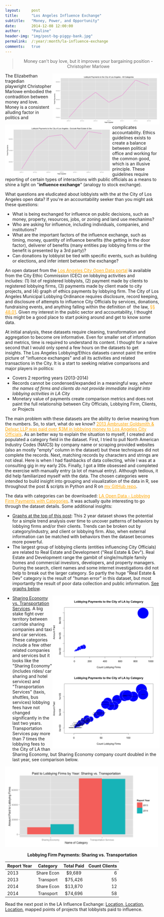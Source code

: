 ```yaml
---
layout:     post
title:      "Los Angeles Influence Exchange"
subtitle:   "Money, Power, and Opportunity"
date:       2014-12-08 12:00:00
author:     "Pauline"
header-img: "img/post-bg-piggy-bank.jpg"
permalink:  /:year/:month/la-influence-exchange
comments:   true 
---
```

<blockquote>
<p style="text-align: center;">Money can't buy love, but it improves your bargaining position - Christopher Marlowe</p>
</blockquote>
<img style="float:right" src="/img/LACity_Lobby_Overtime_All-300x144.png" width="350"/><img style="float:left" src="/img/LACity_Lobby_OverTime_RDout-300x144.png" width="350"/>
<p>The Elizabethan tragedian playwright Christopher Marlowe embodied the contradition between money and love. Money is a consistent alluding factor in politics and complicates accountability. Ethics guidelines exists to create a balance between political office and working for the common good, which is an illusive principle. These guidelines require reporting of certain types of interactions with public officials as a means to shine a light on "<strong>influence exchange</strong>" (analogy to stock exchange).</p>
<p>What questions are eludicated about lobbyists with the at the City of Los Angeles open data? If you're an accountability seeker than you might ask these questions:</p>
<ul>
<li>What is being exchanged for influence on public decisions, such as money, property, resources, jobs, or zoning and land use mechanims?</li>
<li>Who are asking for influence, including individuals, companies, and institutions?</li>
<li>What are the important factors of the influence exchange, such as timing, money, quantity of influence benefits (the getting in the door factor), deliverer of benefits (many entities pay lobbying firms or the benefit is presented by a 3rd party)?</li>
<li>Can donations by lobbyist be tied with specific events, such as building or elections, and infer intent between the exchange?</li>
</ul>
<p>An open dataset from the <a href="https://data.lacity.org/" style="color:orange">Los Angeles City Open Data portal</a> is available from the City Ethic Commission (CEC) on lobbying activities and includes: (1) list of registered lobbyists, (2) payment made by clients to registered lobbying firms, (3) payments made by client made to city projects, and (4) graph of ethics payments by lobbying firm. The City of Los Angeles Municipal Lobbying Ordinance requires disclosure, record keeping, and disclosure of attempts to influence City Officials by services, donations, fundraising events, and anything falling within the definition of  the law, <a href="http://ethics.lacity.org/PDF/laws/law_mlo.pdf" style="color:orange">§§ 48.01</a>. Given my interest in the public sector and accountability, I thought this might be a good place to start poking around and get to know some data.</p>
<p>At initial analysis, these datasets require cleaning, transformation and aggregation to become ore informative. Even for smaller set of information and metrics, time is required to understand its content. I thought for a naive second that I would only spend a few hours on the datasets to get insights. The Los Angeles Lobbying/Ethics datasets cannot paint the entire picture of "influence exchanges" and all its activities and related transactions in the City. It is a start to seeking relative comparisons and major players in politics:</p>
<ul>
<li>Covers 2 reporting years (2013-2014)</li>
<li>Records cannot be condensed/expanded in a meaningful way, <em>where the names of firms and clients do not provide immediate insight into lobbying activities in LA City</em></li>
<li>Monetary value of payments create comparison metrics and does not paint the full relationship between City Officials, Lobbying Firm, Clients, or Projects</li>
</ul>
<p>The main problem with these datasets are the ability to derive meaning from the numbers. So, to start, what do we know? <a href="https://data.lacity.org/A-Well-Run-City/2013-Ethics-Commision-Payments-Chart/9477-ettm" style="color:orange">2013 Ambruster Goldsmith &amp; Delvac LLP was paid over $3M in lobbying money to Los Angeles City Officials</a>. As an better way to explain the situation to myself, I created and populated a category field in the dataset. First, I tried to pull North American Industry Codes (NAICS) by company name or scraping provided websites (also an mostly "empty" column in the dataset) but these techniques did not complete the records. Next, matching records by characters and strings are not ideal. Here is when I had flashbacks of data collecting, while I was at a consulting gig in my early 20s. Finally, I got a little obsessed and completed the exercise with manually entry (a lot of manual entry). Although tedious, it did help familiarized myself with the data. The chosen categories were intended to build insight into grouping and visualization of the data in R, see throughout the post &amp; scripts in Python and R on <a href="https://github.com/PowChow/WhenThereIsData" style="color:orange">my GitHub repo</a>.</p>
<p>The data with categories can be downloaded: <a href="http://www.whenthereisdata.com/wp-content/uploads/2014/12/Lobby_Pay_Categories.csv" style="color:orange">LA Open Data - Lobbying Firm Payments with Categories</a>. It was actually quite interesting to go through the dataset details. Some additional insights:</p>
<ul>
<li><span style="text-decoration: underline;">Graphs at the top of this post</span>: This 2 year dataset shows the potential for a simple trend analysis over time to uncover patterns of behaviors by lobbying firms and/or their clients. Trends can be broken out by category/industry, and client or lobbying firm. Also, when external information can be matched with behaviors then the dataset becomes more powerful.</li>
<li>The largest group of lobbying clients (entities influencing City Officials) are related to Real Estate and Development ("Real Estate &amp; Dev"). Real Estate and Development range the gambit of single/multiple family homes and commercial investors, developers, and property managers. During the search, client names and some internet investigations did not help to break out the larger category. So partly the huge "Real Estate &amp; Dev" category is the result of "human error" in this dataset, but most importantly the result of poor data collection and public information. <span style="text-decoration: underline;">See graphs below</span>.</li>
</ul>
<img style="float:right" src="/img/LACity_lobby_cat-300x214.png" width="350"/>
<img style="float:right" src="/img/Lobby_Firm_Cat_noRD-300x214.png" width="350"/>

<ul>
<li><span style="text-decoration: underline;">Sharing Economy vs. Transportation Services</span>. A big stake fight over territory between car/ride sharing companies and taxi and car services. These categories include a few other related companies and services but it looks like the "Sharing Economy" (includes rides/ car sharing and hotel services) and "Transportation Services" (taxis, shuttles, bus services) lobbying fees have not changed significantly in the last two years. Transportation Services pay more than 7 times the lobbying fees to the City of LA than Sharing Economy, but Sharing Economy company count doubled in the last year, see comparison below.</li>
</ul>

<p><img style="float:center" src="/img/LACity_Lobbying_Cat_SEvTS-300x158.png" width="500"/></p>

<p align="center"><b>Lobbying Firm Payments: Sharing vs. Transportation</b></p>

| Report Year  | Category | Total Paid  | Count Clients |
|:--------|:--------:|:-------:|-------:|
| 2013   | Share Econ| $9,689   | 6  |
| 2013   | Transport | $75,426 | 55   |
| 2014   | Share Econ| $13,870   | 12 |
| 2014   | Transport | $74,696   | 58 |

<p>Read the next post in the LA Influence Exchange: <a href="http://www.whenthereisdata.com/?p=161">Location, Location, Location</a>, mapped points of projects that lobbyists paid to influence.</p>
